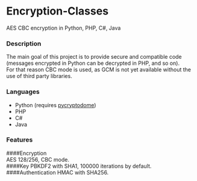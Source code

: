 # Encryption-Classes
AES CBC encryption in Python, PHP, C#, Java

### Description  
The main goal of this project is to provide secure and compatible code (messages encrypted in Python can be decrypted in PHP, and so on).  
For that reason CBC mode is used, as GCM is not yet available without the use of third party libraries.

### Languages  
 - Python (requires [pycryptodome](https://www.pycryptodome.org/en/latest/index.html))
 - PHP 
 - C# 
 - Java
 
 ### Features  
 ####Encryption  
 AES 128/256, CBC mode.  
 ####Key 
 PBKDF2 with SHA1, 100000 iterations by default.  
 ####Authentication 
 HMAC with SHA256.
